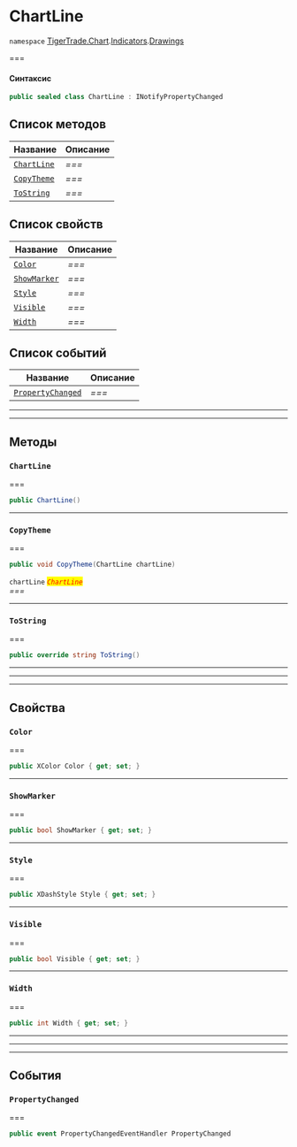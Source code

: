# ChartLine

`namespace` [TigerTrade.Chart](../../../../).[Indicators](../).[Drawings](./)

\===

#### Синтаксис

```csharp
public sealed class ChartLine : INotifyPropertyChanged
```

## Список методов

| Название                                        | Описание |
| ----------------------------------------------- | -------- |
| [`ChartLine`](chartline.cs.md#method-chartline) | _===_    |
| [`CopyTheme`](chartline.cs.md#method-copytheme) | _===_    |
| [`ToString`](chartline.cs.md#method-tostring)   | _===_    |

## Список свойств

| Название                                            | Описание |
| --------------------------------------------------- | -------- |
| [`Color`](chartline.cs.md#property-color)           | _===_    |
| [`ShowMarker`](chartline.cs.md#property-showmarker) | _===_    |
| [`Style`](chartline.cs.md#property-style)           | _===_    |
| [`Visible`](chartline.cs.md#property-visible)       | _===_    |
| [`Width`](chartline.cs.md#property-width)           | _===_    |

## Список событий

| Название                                                   | Описание |
| ---------------------------------------------------------- | -------- |
| [`PropertyChanged`](chartline.cs.md#event-propertychanged) | _===_    |

***

***

## Методы

### `ChartLine` <a href="#method-chartline" id="method-chartline"></a>

\===

```csharp
public ChartLine()
```

***

### `CopyTheme` <a href="#method-copytheme" id="method-copytheme"></a>

\===

```csharp
public void CopyTheme(ChartLine chartLine)
```

`chartLine` _<mark style="color:red;">`ChartLine`</mark>_\
_===_

***

### `ToString` <a href="#method-tostring" id="method-tostring"></a>

\===

```csharp
public override string ToString()
```

***

***

***

## Свойства

### `Color` <a href="#property-color" id="property-color"></a>

\===

```csharp
public XColor Color { get; set; }
```

***

### `ShowMarker` <a href="#property-showmarker" id="property-showmarker"></a>

\===

```csharp
public bool ShowMarker { get; set; }
```

***

### `Style` <a href="#property-style" id="property-style"></a>

\===

```csharp
public XDashStyle Style { get; set; }
```

***

### `Visible` <a href="#property-visible" id="property-visible"></a>

\===

```csharp
public bool Visible { get; set; }
```

***

### `Width` <a href="#property-width" id="property-width"></a>

\===

```csharp
public int Width { get; set; }
```

***

***

***

## События

### `PropertyChanged` <a href="#event-propertychanged" id="event-propertychanged"></a>

\===

```csharp
public event PropertyChangedEventHandler PropertyChanged
```
